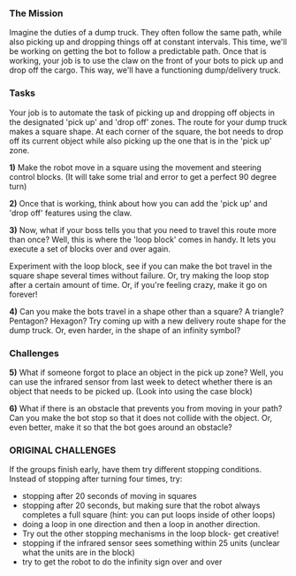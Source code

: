 ### The Mission

Imagine the duties of a dump truck.  They often follow the same path, while also picking up and dropping things off at constant intervals.  This time, we'll be working on getting the bot to follow a predictable path.  Once that is working, your job is to use the claw on the front of your bots to pick up and drop off the cargo.  This way, we'll have a functioning dump/delivery truck.

### Tasks

Your job is to automate the task of picking up and dropping off objects in the designated 'pick up' and 'drop off' zones.  The route for your dump truck makes a square shape.  At each corner of the square, the bot needs to drop off its current object while also picking up the one that is in the 'pick up' zone. 

**1)** Make the robot move in a square using the movement and steering control blocks.  (It will take some trial and error to get a perfect 90 degree turn)

**2)** Once that is working, think about how you can add the 'pick up' and 'drop off' features using the claw.

**3)** Now, what if your boss tells you that you need to travel this route more than once? Well, this is where the 'loop block' comes in handy.  It lets you execute a set of blocks over and over again.

Experiment with the loop block, see if you can make the bot travel in the square shape several times without failure.  Or, try making the loop stop after a certain amount of time.  Or, if you're feeling crazy, make it go on forever!

**4)**  Can you make the bots travel in a shape other than a square? A triangle? Pentagon? Hexagon?  Try coming up with a new delivery route shape for the dump truck.  Or, even harder, in the shape of an infinity symbol?

### Challenges

**5)** What if someone forgot to place an object in the pick up zone?  Well, you can use the infrared sensor from last week to detect whether there is an object that needs to be picked up.  (Look into using the case block)

**6)**  What if there is an obstacle that prevents you from moving in your path?  Can you make the bot stop so that it does not collide with the object.  Or, even better, make it so that the bot goes around an obstacle?


### ORIGINAL CHALLENGES
If the groups finish early, have them try different stopping conditions. Instead of stopping after turning four times, try:
- stopping after 20 seconds of moving in squares
- stopping after 20 seconds, but making sure that the robot always completes a full square (hint: you can put loops inside of other loops)
- doing a loop in one direction and then a loop in another direction.
- Try out the other stopping mechanisms in the loop block- get creative!
- stopping if the infrared sensor sees something within 25 units (unclear what the units are in the block)
- try to get the robot to do the infinity sign over and over
